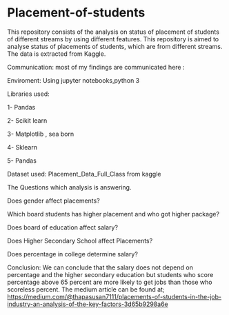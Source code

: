 # Placement-of-students
This repository consists of the analysis on status of placement of students of different streams by using different features. 
This repository is aimed to analyse status of placements of students, which are from different streams. The data is extracted from Kaggle.

Communication: most of my findings are communicated here :

Enviroment: Using jupyter notebooks,python 3

Libraries used:

1- Pandas

2- Scikit learn

3- Matplotlib , sea born

4- Sklearn

5- Pandas

Dataset used: Placement_Data_Full_Class from kaggle

The Questions which analysis is answering.

Does gender affect placements?

Which board students has higher placement and who got higher package?

Does board of education affect salary?

Does Higher Secondary School affect Placements?

Does percentage in college determine salary?

Conclusion:
We can conclude that the salary does not depend on percentage and the higher secondary education but students who score percentage above 65 percent are more likely to get jobs than those who scoreless percent.
The medium article can be found at;
https://medium.com/@thapasusan7111/placements-of-students-in-the-job-industry-an-analysis-of-the-key-factors-3d65b9298a6e


